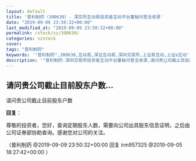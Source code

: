 ```yaml
---
layout: default
title: '普利制药（300630）- 深交所互动易投资者互动平台董秘问答全收录'
date: "2019-09-09 23:50:32+00:00"
last_modified_at: "2019-09-09 23:50:32+00:00"
permalink: /stock/sz/300630/
categories: szstock
cover: 
tags: "普利制药"
keywords: '"普利制药",300630,互动易,深证互动易,深圳交易所,上证易互动,上证e互动'
description: '"普利制药-深圳交易所投资者互动平台董秘问答全收录,请问贵公司截止目前股东户数"'
---
```


## 请问贵公司截止目前股东户数...

请问贵公司截止目前股东户数

**回复**：

尊敬的投资者，您好，查询定期股东人数，需要向公司出具股东信息证明，之后由公司证券部协助查询。感谢您对公司的关注。 

（普利制药  @2019-09-09 23:50:32+00:00 回复 irm957325  @2019-09-05 18:27:42+00:00 ）

